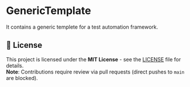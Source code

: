 # GenericTemplate
It contains a generic templete for a test automation framework.


## 📜 License  
This project is licensed under the **MIT License** - see the [LICENSE](LICENSE) file for details.  
**Note**: Contributions require review via pull requests (direct pushes to `main` are blocked).
